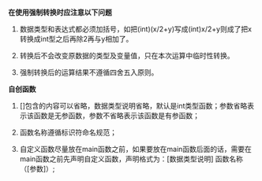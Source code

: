 **在使用强制转换时应注意以下问题**

1. 数据类型和表达式都必须加括号，如把(int)(x/2+y)写成(int)x/2+y则成了把x转换成int型之后再除2再与y相加了。

2. 转换后不会改变原数据的类型及变量值，只在本次运算中临时性转换。

3. 强制转换后的运算结果不遵循四舍五入原则。

**自创函数**
1. []包含的内容可以省略，数据类型说明省略，默认是int类型函数；参数省略表示该函数是无参函数，参数不省略表示该函数是有参函数；

2. 函数名称遵循标识符命名规范；

3. 自定义函数尽量放在main函数之前，如果要放在main函数后面的话，需要在main函数之前先声明自定义函数，声明格式为：[数据类型说明] 函数名称（[参数]）;
